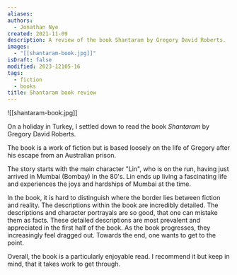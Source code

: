 ```yaml
---
aliases: 
authors:
  - Jonathan Nye
created: 2021-11-09
description: A review of the book Shantaram by Gregory David Roberts.
images:
  - "[[shantaram-book.jpg]]"
isDraft: false
modified: 2023-12105-16
tags:
  - fiction
  - books
title: Shantaram book review
---
```


![[shantaram-book.jpg]]

On a holiday in Turkey, I settled down to read the book _Shantaram_ by Gregory David Roberts.

The book is a work of fiction but is based loosely on the life of Gregory after his escape from an Australian prison.

The story starts with the main character "Lin", who is on the run, having just arrived in Mumbai (Bombay) in the 80's.
Lin ends up living a fascinating life and experiences the joys and hardships of Mumbai at the time.

In the book, it is hard to distinguish where the border lies between fiction and reality.
The descriptions within the book are incredibly detailed.
The descriptions and character portrayals are so good, that one can mistake them as facts.
These detailed descriptions are most prevalent and appreciated in the first half of the book.
As the book progresses, they increasingly feel dragged out.
Towards the end, one wants to get to the point.

Overall, the book is a particularly enjoyable read. I recommend it but keep in mind, that it takes work to get through.
